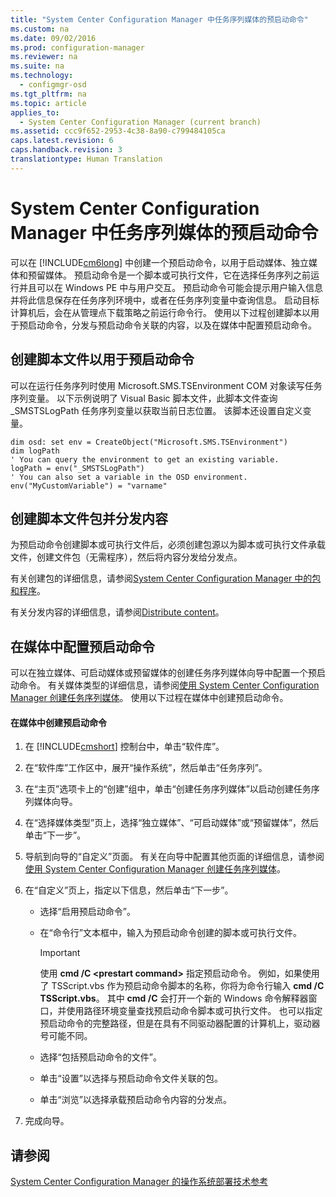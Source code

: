 ```yaml
---
title: "System Center Configuration Manager 中任务序列媒体的预启动命令"
ms.custom: na
ms.date: 09/02/2016
ms.prod: configuration-manager
ms.reviewer: na
ms.suite: na
ms.technology: 
  - configmgr-osd
ms.tgt_pltfrm: na
ms.topic: article
applies_to: 
  - System Center Configuration Manager (current branch)
ms.assetid: ccc9f652-2953-4c38-8a90-c799484105ca
caps.latest.revision: 6
caps.handback.revision: 3
translationtype: Human Translation
---
```

# System Center Configuration Manager 中任务序列媒体的预启动命令
可以在 [!INCLUDE[cm6long](../LocTest/includes/cm6long_md.md)] 中创建一个预启动命令，以用于启动媒体、独立媒体和预留媒体。 预启动命令是一个脚本或可执行文件，它在选择任务序列之前运行并且可以在 Windows PE 中与用户交互。 预启动命令可能会提示用户输入信息并将此信息保存在任务序列环境中，或者在任务序列变量中查询信息。 启动目标计算机后，会在从管理点下载策略之前运行命令行。 使用以下过程创建脚本以用于预启动命令，分发与预启动命令关联的内容，以及在媒体中配置预启动命令。  
  
## 创建脚本文件以用于预启动命令  
 可以在运行任务序列时使用 Microsoft.SMS.TSEnvironment COM 对象读写任务序列变量。 以下示例说明了 Visual Basic 脚本文件，此脚本文件查询 \_SMSTSLogPath 任务序列变量以获取当前日志位置。 该脚本还设置自定义变量。  
  
```  
dim osd: set env = CreateObject("Microsoft.SMS.TSEnvironment")  
dim logPath  
' You can query the environment to get an existing variable.  
logPath = env("_SMSTSLogPath")  
' You can also set a variable in the OSD environment.  
env("MyCustomVariable") = "varname"  
```  
  
## 创建脚本文件包并分发内容  
 为预启动命令创建脚本或可执行文件后，必须创建包源以为脚本或可执行文件承载文件，创建文件包（无需程序），然后将内容分发给分发点。  
  
 有关创建包的详细信息，请参阅[System Center Configuration Manager 中的包和程序](../LocTest/Packages-and-programs-in-System-Center-Configuration-Manager.md)。  
  
 有关分发内容的详细信息，请参阅[Distribute content](../LocTest/Manage-content-and-content-infrastructure-for-System-Center-Configuration-Manager.md#bkmk_dist)。  
  
## 在媒体中配置预启动命令  
 可以在独立媒体、可启动媒体或预留媒体的创建任务序列媒体向导中配置一个预启动命令。 有关媒体类型的详细信息，请参阅[使用 System Center Configuration Manager 创建任务序列媒体](../LocTest/Create-task-sequence-media-with-System-Center-Configuration-Manager.md)。 使用以下过程在媒体中创建预启动命令。  
  
#### 在媒体中创建预启动命令  
  
1.  在 [!INCLUDE[cmshort](../LocTest/includes/cmshort_md.md)] 控制台中，单击“软件库”。  
  
2.  在“软件库”工作区中，展开“操作系统”，然后单击“任务序列”。  
  
3.  在“主页”选项卡上的“创建”组中，单击“创建任务序列媒体”以启动创建任务序列媒体向导。  
  
4.  在“选择媒体类型”页上，选择“独立媒体”、“可启动媒体”或“预留媒体”，然后单击“下一步”。  
  
5.  导航到向导的“自定义”页面。 有关在向导中配置其他页面的详细信息，请参阅[使用 System Center Configuration Manager 创建任务序列媒体](../LocTest/Create-task-sequence-media-with-System-Center-Configuration-Manager.md)。  
  
6.  在“自定义”页上，指定以下信息，然后单击“下一步”。  
  
    -   选择“启用预启动命令”。  
  
    -   在“命令行”文本框中，输入为预启动命令创建的脚本或可执行文件。  
  
        > [!IMPORTANT]  
        >  使用 **cmd \/C \<prestart command\>** 指定预启动命令。 例如，如果使用了 TSScript.vbs 作为预启动命令脚本的名称，你将为命令行输入 **cmd \/C TSScript.vbs**。 其中 **cmd \/C** 会打开一个新的 Windows 命令解释器窗口，并使用路径环境变量查找预启动命令脚本或可执行文件。 也可以指定预启动命令的完整路径，但是在具有不同驱动器配置的计算机上，驱动器号可能不同。  
  
    -   选择“包括预启动命令的文件”。  
  
    -   单击“设置”以选择与预启动命令文件关联的包。  
  
    -   单击“浏览”以选择承载预启动命令内容的分发点。  
  
7.  完成向导。  
  
## 请参阅  
 [System Center Configuration Manager 的操作系统部署技术参考](../LocTest/Operating-system-deployment-technical-reference-for-System-Center-Configuration-Manager.md)